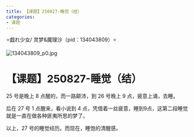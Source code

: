 ```yaml
---
title: 【课题】250827-睡觉（结）
categories:
- 课题
---
```


⭐戯れ少女/ 灵梦&魔理沙（pid：134043809）⭐

![134043809_p0.jpg](https://byyw-oss1.oss-cn-hangzhou.aliyuncs.com/img/2025/08/27-d92f07d5e5b5db0fe4ec66a58999b4d0-134043809_p0.jpg.webp)

# 【课题】250827-睡觉（结）

25 号是晚上 8 点醒的，而一路颠沛，到 26 号晚上 9 点，疲意上涌，去睡。

后在 27 号 1 点醒来，看小说到 4 点，凭借着一丝疲意，睡到9点，这第二段睡觉就是一直在做各种匪夷所思的梦了。

以上，27 号的睡觉经历。而现在，睡饱的清醒感。


